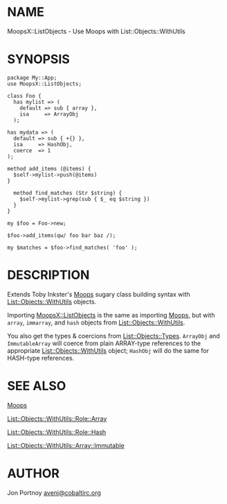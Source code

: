 # NAME

MoopsX::ListObjects - Use Moops with List::Objects::WithUtils

# SYNOPSIS

    package My::App;
    use MoopsX::ListObjects;

    class Foo {
      has mylist => ( 
        default => sub { array }, 
        isa     => ArrayObj
      );

    has mydata => ( 
      default => sub { +{} },
      isa     => HashObj,
      coerce  => 1
    );

    method add_items (@items) {
      $self->mylist->push(@items)
    }

      method find_matches (Str $string) {
        $self->mylist->grep(sub { $_ eq $string })
      }
    }

    my $foo = Foo->new;

    $foo->add_items(qw/ foo bar baz /);

    my $matches = $foo->find_matches( 'foo' );

# DESCRIPTION

Extends Toby Inkster's [Moops](http://search.cpan.org/perldoc?Moops) sugary class building syntax with
[List::Objects::WithUtils](http://search.cpan.org/perldoc?List::Objects::WithUtils) objects.

Importing [MoopsX::ListObjects](http://search.cpan.org/perldoc?MoopsX::ListObjects) is the same as importing [Moops](http://search.cpan.org/perldoc?Moops), but with
`array`, `immarray`, and `hash` objects from [List::Objects::WithUtils](http://search.cpan.org/perldoc?List::Objects::WithUtils).

You also get the types & coercions from [List::Objects::Types](http://search.cpan.org/perldoc?List::Objects::Types).
`ArrayObj` and `ImmutableArray` will coerce from
plain ARRAY-type references to the appropriate [List::Objects::WithUtils](http://search.cpan.org/perldoc?List::Objects::WithUtils)
object; `HashObj` will do the same for HASH-type references.

# SEE ALSO

[Moops](http://search.cpan.org/perldoc?Moops)

[List::Objects::WithUtils::Role::Array](http://search.cpan.org/perldoc?List::Objects::WithUtils::Role::Array)

[List::Objects::WithUtils::Role::Hash](http://search.cpan.org/perldoc?List::Objects::WithUtils::Role::Hash)

[List::Objects::WithUtils::Array::Immutable](http://search.cpan.org/perldoc?List::Objects::WithUtils::Array::Immutable)

# AUTHOR

Jon Portnoy <avenj@cobaltirc.org>
